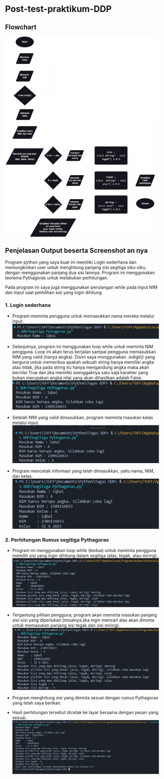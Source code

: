 # Post-test-praktikum-DDP

## Flowchart
![Alt text](<Segitiga Pythagoras.png>)

## Penjelasan Output beserta Screenshot an nya
  Program python yang saya buat ini memiliki Login sederhana dan memungkinkan user untuk menghitung panjang sisi segitiga siku-siku, dengan menggunakan panjang dua   sisi lainnya. Program ini menggunakan teorema Pythagoras untuk melakukan perhitungan.

  Pada program ini saya juga menggunakan perulangan while pada Input NIM dan Input saat pemilihan sisi yang ingin dihitung

  ### 1. Login sederhana
  - Program meminta pengguna untuk memasukkan nama mereka melalui input.
    ![Alt text](<Login sederhana 1.png>)

  - Selanjutnya, program ini menggunakan loop while untuk meminta NIM pengguna. Loop ini akan terus berjalan sampai pengguna memasukkan NIM yang valid (hanya           angka). Disini saya menggunakan .isdigit() yang berguna untuk memeriksa apakah sebuah string hanya memiliki angka atau tidak, jika pada string itu hanya            mengandung angka maka akan bernilai True dan jika memiliki seenggaknya satu saja karakter yang bukan merupakan angka nilai yang akan dihasilkan adalah False.
    ![Alt text](<Login sederhana 2.png>)
         
  - Setelah NIM yang valid dimasukkan, program meminta masukan kelas melalui input.
    ![Alt text](<Login sederhana 3.png>)

  - Program mencetak informasi yang telah dimasukkan, yaitu nama, NIM, dan kelas.
    ![Alt text](<Login sederhana 4.png>)

  ### 2. Perhitungan Rumus segitiga Pythagoras
        
  - Program ini menggunakan loop while (kedua) untuk meminta pengguna memilih sisi yang ingin dihitung dalam segitiga     (alas, tegak, atau miring).
    ![Alt text](<Perhitungan Rumus segitiga Pythagoras 1.png>)

  - Tergantung pilihan pengguna, program akan meminta masukan panjang sisi-sisi yang diperlukan 
    (misalnya jika ingin mencari alas akan diminta untuk memasukan panjang sisi tegak dan sisi miring).
    ![Alt text](<Perhitungan Rumus segitiga Pythagoras 2.png>)
        
  - Program menghitung sisi yang diminta sesuai dengan rumus Pythagoras yang telah saya berikan.

  - Hasil perhitungan tersebut dicetak ke layar bersama dengan pesan yang sesuai.
    ![Alt text](<Perhitungan Rumus segitiga Pythagoras 3.png>)
